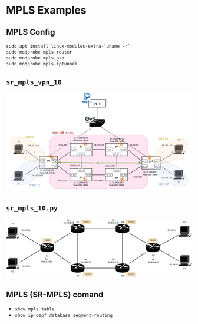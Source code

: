 # MPLS Examples

## MPLS Config
```comandline
sudo apt install linux-modules-extra-`uname -r`
sudo modprobe mpls-router
sudo modprobe mpls-gso
sudo modprobe mpls-iptunnel
```

## `sr_mpls_vpn_10`
![sr_mpls_vpn_10](./sr_mpls_vpn_10.drawio.png)

## `sr_mpls_10.py`

![sr_mpls_10](./sr_mpls_10.drawio.png)

## MPLS (SR-MPLS) comand
* `show mpls table`
* `show ip ospf database segment-routing`